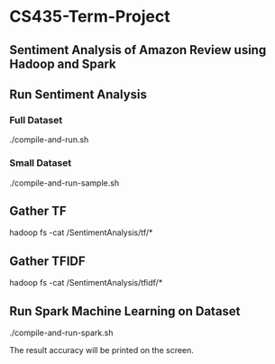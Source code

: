# CS435-Term-Project
## Sentiment Analysis of Amazon Review using Hadoop and Spark

## Run Sentiment Analysis

### Full Dataset
./compile-and-run.sh

### Small Dataset
./compile-and-run-sample.sh

## Gather TF
hadoop fs -cat /SentimentAnalysis/tf/*

## Gather TFIDF
hadoop fs -cat /SentimentAnalysis/tfidf/*

## Run Spark Machine Learning on Dataset
./compile-and-run-spark.sh

The result accuracy will be printed on the screen.
